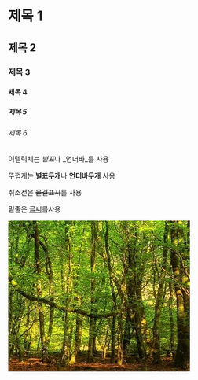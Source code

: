 # 제목 1
## 제목 2
### 제목 3
#### 제목 4
##### 제목 5
###### 제목 6


이텔릭체는 *별표*나 _언더바_를 사용  


뚜껍게는 **별표두개**나 __언더바두개__ 사용
  
 
 취소선은 ~~물결표시~~를 사용
 

밑줄은 <u>글씨</u>를사용  








![Forest](./images/iForest.PNG)
